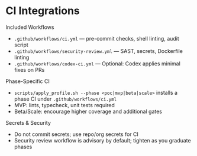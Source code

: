 # CI Integrations

Included Workflows
- `.github/workflows/ci.yml` — pre-commit checks, shell linting, audit script
- `.github/workflows/security-review.yml` — SAST, secrets, Dockerfile linting
- `.github/workflows/codex-ci.yml` — Optional: Codex applies minimal fixes on PRs

Phase-Specific CI
- `scripts/apply_profile.sh --phase <poc|mvp|beta|scale>` installs a phase CI under `.github/workflows/ci.yml`
- MVP: lints, typecheck, unit tests required
- Beta/Scale: encourage higher coverage and additional gates

Secrets & Security
- Do not commit secrets; use repo/org secrets for CI
- Security review workflow is advisory by default; tighten as you graduate phases

